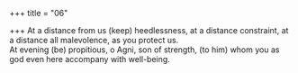 +++
title = "06"

+++
At a distance from us (keep) heedlessness, at a distance constraint, at a  distance all malevolence, as you protect us.  
At evening (be) propitious, o Agni, son of strength, (to him) whom you  as god even here accompany with well-being.  